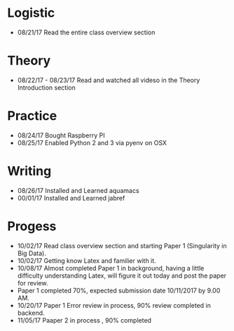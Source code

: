 # Logistic

* 08/21/17 Read the entire class overview section 

# Theory

* 08/22/17 - 08/23/17 Read and watched all videso in the Theory Introduction section

# Practice

* 08/24/17 Bought Raspberry PI
* 08/25/17 Enabled Python 2 and 3 via pyenv on OSX

# Writing

* 08/26/17 Installed and Learned aquamacs
* 00/01/17 Installed and Learned jabref

# Progess
* 10/02/17 Read class overview section and starting Paper 1 (Singularity in Big Data).
* 10/02/17 Getting know Latex and familier with it.
* 10/08/17 Almost completed Paper 1 in background, having a little difficulty understanding Latex, will figure it out today and post the paper for review.
* Paper 1 completed 70%, expected submission date 10/11/2017 by 9.00 AM.
* 10/20/17 Paper 1 Error review in process, 90% review completed in backend.
* 11/05/17 Paaper 2 in process , 90% completed 

